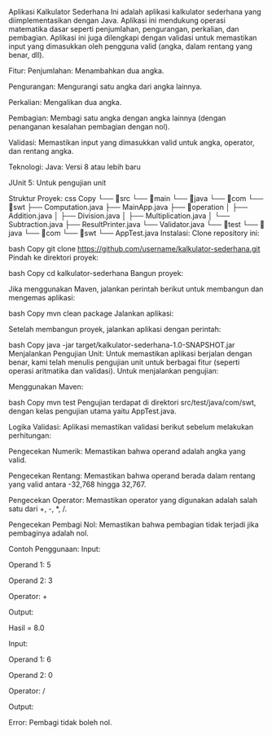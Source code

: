 Aplikasi Kalkulator Sederhana
Ini adalah aplikasi kalkulator sederhana yang diimplementasikan dengan Java. Aplikasi ini mendukung operasi matematika dasar seperti penjumlahan, pengurangan, perkalian, dan pembagian. Aplikasi ini juga dilengkapi dengan validasi untuk memastikan input yang dimasukkan oleh pengguna valid (angka, dalam rentang yang benar, dll).

Fitur:
Penjumlahan: Menambahkan dua angka.

Pengurangan: Mengurangi satu angka dari angka lainnya.

Perkalian: Mengalikan dua angka.

Pembagian: Membagi satu angka dengan angka lainnya (dengan penanganan kesalahan pembagian dengan nol).

Validasi: Memastikan input yang dimasukkan valid untuk angka, operator, dan rentang angka.

Teknologi:
Java: Versi 8 atau lebih baru

JUnit 5: Untuk pengujian unit

Struktur Proyek:
css
Copy
└── 📁src
    └── 📁main
        └── 📁java
            └── 📁com
                └── 📁swt
                    ├── Computation.java
                    ├── MainApp.java
                    ├── 📁operation
                    │   ├── Addition.java
                    │   ├── Division.java
                    │   ├── Multiplication.java
                    │   └── Subtraction.java
                    ├── ResultPrinter.java
                    └── Validator.java
    └── 📁test
        └── 📁java
            └── 📁com
                └── 📁swt
                    └── AppTest.java
Instalasi:
Clone repository ini:

bash
Copy
git clone https://github.com/username/kalkulator-sederhana.git
Pindah ke direktori proyek:

bash
Copy
cd kalkulator-sederhana
Bangun proyek:

Jika menggunakan Maven, jalankan perintah berikut untuk membangun dan mengemas aplikasi:

bash
Copy
mvn clean package
Jalankan aplikasi:

Setelah membangun proyek, jalankan aplikasi dengan perintah:

bash
Copy
java -jar target/kalkulator-sederhana-1.0-SNAPSHOT.jar
Menjalankan Pengujian Unit:
Untuk memastikan aplikasi berjalan dengan benar, kami telah menulis pengujian unit untuk berbagai fitur (seperti operasi aritmatika dan validasi). Untuk menjalankan pengujian:

Menggunakan Maven:

bash
Copy
mvn test
Pengujian terdapat di direktori src/test/java/com/swt, dengan kelas pengujian utama yaitu AppTest.java.

Logika Validasi:
Aplikasi memastikan validasi berikut sebelum melakukan perhitungan:

Pengecekan Numerik: Memastikan bahwa operand adalah angka yang valid.

Pengecekan Rentang: Memastikan bahwa operand berada dalam rentang yang valid antara -32,768 hingga 32,767.

Pengecekan Operator: Memastikan operator yang digunakan adalah salah satu dari +, -, *, /.

Pengecekan Pembagi Nol: Memastikan bahwa pembagian tidak terjadi jika pembaginya adalah nol.

Contoh Penggunaan:
Input:

Operand 1: 5

Operand 2: 3

Operator: +

Output:

Hasil = 8.0

Input:

Operand 1: 6

Operand 2: 0

Operator: /

Output:

Error: Pembagi tidak boleh nol.
